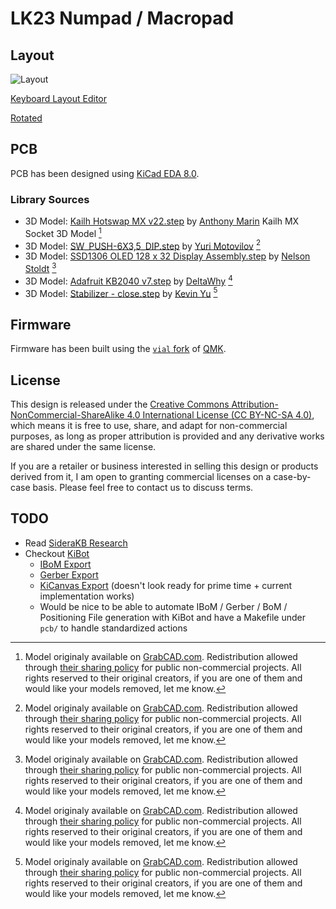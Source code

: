 # LK23 Numpad / Macropad

## Layout

![Layout](img/layout.png)

[Keyboard Layout Editor](https://www.keyboard-layout-editor.com/##@_css=.keyborder%5Bstyle*%2F=%22%23ff0000%22%5D%20%7B%0A%20%20%20%20border-radius%2F:%2050%25%20!important%2F%3B%0A%20%20%20%20background-color%2F:%20%23ccc%20!important%2F%3B%0A%7D%0A.keytop%5Bstyle*%2F=%22%23ff4223%22%5D%20%7B%0A%20%20%20%20border-radius%2F:%2050%25%20!important%2F%3B%0A%20%20%20%20background-color%2F:%20%23fff%20!important%2F%3B%0A%7D%3B&@_p=R1&a:7%3B&=%3Ci%20class%2F='kb%20kb-Multimedia-Rewind-Start'%3E%3C%2F%2Fi%3E%0A%0A%0A%0A1U&=%3Ci%20class%2F='kb%20kb-Multimedia-Play-Pause'%3E%3C%2F%2Fi%3E%0A%0A%0A%0A1U&=%3Ci%20class%2F='kb%20kb-Multimedia-FastForward-End'%3E%3C%2F%2Fi%3E%0A%0A%0A%0A1U&_c=%23ff0000&p=CHICKLET%3B&=%3Ci%20class%2F='kb%20kb-Multimedia-Volume-Up-2'%3E%3C%2F%2Fi%3E%3B&@_y:0.25&c=%23cccccc&p=R1%3B&=%3Ci%20class%2F='kb%20kb-Unicode-Lock-Closed-2'%3E%3C%2F%2Fi%3E%0A%0A%0A%0A1U&=%2F%2F%0A%0A%0A%0A1U&=*%0A%0A%0A%0A1U&=-%0A%0A%0A%0A1U%3B&@_p=R2%3B&=7%0A%0A%0A%0A1U&=8%0A%0A%0A%0A1U&=9%0A%0A%0A%0A1U&=+%0A%0A%0A%0A1U%3B&@_p=R3%3B&=4%0A%0A%0A%0A1U&=5%0A%0A%0A%0A1U&=6%0A%0A%0A%0A1U&=%3Ci%20class%2F='kb%20kb-Unicode-BackSpace-DeleteLeft-Big'%3E%3C%2F%2Fi%3E%0A%0A%0A%0A1U%3B&@_p=R4%3B&=1%0A%0A%0A%0A1U&=2%0A%0A%0A%0A1U&=3%0A%0A%0A%0A1U&_h:2%3B&=%3Ci%20class%2F='kb%20kb-Return-2'%3E%3C%2F%2Fi%3E%0A%0A%0A%0A2U%3B&@=0%0A%0A%0A%0A1U&=00%0A%0A%0A%0A1U&=.%0A%0A%0A%0A1U)

[Rotated](https://www.keyboard-layout-editor.com/##@_css=.keyborder%5Bstyle*%2F=%22%23ff0000%22%5D%20%7B%0A%20%20%20%20border-radius%2F:%2050%25%20!important%2F%3B%0A%20%20%20%20background-color%2F:%20%23ccc%20!important%2F%3B%0A%7D%0A.keytop%5Bstyle*%2F=%22%23ff4223%22%5D%20%7B%0A%20%20%20%20border-radius%2F:%2050%25%20!important%2F%3B%0A%20%20%20%20background-color%2F:%20%23fff%20!important%2F%3B%0A%7D%3B&@_p=R1&a:7%3B&=%3Ci%20class%2F='kb%20kb-Multimedia-Rewind-Start'%3E%3C%2F%2Fi%3E%0A%0A%0A%0A1U&=%3Ci%20class%2F='kb%20kb-Multimedia-Play-Pause'%3E%3C%2F%2Fi%3E%0A%0A%0A%0A1U&=%3Ci%20class%2F='kb%20kb-Multimedia-FastForward-End'%3E%3C%2F%2Fi%3E%0A%0A%0A%0A1U&_c=%23ff0000&p=CHICKLET%3B&=%3Ci%20class%2F='kb%20kb-Multimedia-Volume-Up-2'%3E%3C%2F%2Fi%3E%3B&@_y:0.25&c=%23cccccc&p=R1%3B&=%3Ci%20class%2F='kb%20kb-Unicode-Lock-Closed-2'%3E%3C%2F%2Fi%3E%0A%0A%0A%0A1U&=%2F%2F%0A%0A%0A%0A1U&=*%0A%0A%0A%0A1U&=-%0A%0A%0A%0A1U%3B&@_p=R2%3B&=7%0A%0A%0A%0A1U&=8%0A%0A%0A%0A1U&=9%0A%0A%0A%0A1U&=+%0A%0A%0A%0A1U%3B&@_p=R3%3B&=4%0A%0A%0A%0A1U&=5%0A%0A%0A%0A1U&=6%0A%0A%0A%0A1U&=%3Ci%20class%2F='kb%20kb-Unicode-BackSpace-DeleteLeft-Big'%3E%3C%2F%2Fi%3E%0A%0A%0A%0A1U%3B&@_p=R4%3B&=1%0A%0A%0A%0A1U&=2%0A%0A%0A%0A1U&=3%0A%0A%0A%0A1U%3B&@_ry:5.25%3B&=0%0A%0A%0A%0A1U&=00%0A%0A%0A%0A1U&=.%0A%0A%0A%0A1U%3B&@_r:90&rx:3&y:-1&x:-1&w:2%3B&=%3Ci%20class%2F='kb%20kb-Return-2'%3E%3C%2F%2Fi%3E%0A%0A%0A%0A2U)

<!-- TODO: Add alternate layout and store layout file for future vial inclusion -->

## PCB

PCB has been designed using [KiCad EDA 8.0](https://www.kicad.org/).

### Library Sources

- 3D Model: [Kailh Hotswap MX v22.step](https://grabcad.com/library/kailh-hotswap-mx-1) by [Anthony Marin](https://grabcad.com/anthony.marin-2) Kailh MX Socket 3D Model [^GrabCAD]
- 3D Model: [SW_PUSH-6X3,5_DIP.step](https://grabcad.com/library/tack-switch-tact-6x3-5-1) by [Yuri Motovilov](https://grabcad.com/yuri.motovilov-1) [^GrabCAD]
- 3D Model: [SSD1306 OLED 128 x 32 Display Assembly.step](https://grabcad.com/library/128-x-32-oled-display-0-91-inch-i2c-1) by [Nelson Stoldt](https://grabcad.com/nelson.stoldt-1) [^GrabCAD]
- 3D Model: [Adafruit KB2040 v7.step](https://grabcad.com/library/adafruit-kb2040-1) by [DeltaWhy](https://grabcad.com/deltawhy-1) [^GrabCAD]
- 3D Model: [Stabilizer - close.step](https://grabcad.com/library/cherry-mx-stabilizer-mx-1) by [Kevin Yu](https://grabcad.com/kevin.yu-7) [^GrabCAD]

[^GrabCAD]: Model originaly available on [GrabCAD.com](https://grabcad.com/library). Redistribution allowed through [their sharing policy](https://help.grabcad.com/article/246-how-can-models-be-used-and-shared) for public non-commercial projects. All rights reserved to their original creators, if you are one of them and would like your models removed, let me know.

<!-- TODO: See https://github.com/siderakb/key-switches.pretty?tab=readme-ov-file before doing our own library ? -->

## Firmware

Firmware has been built using the [`vial` fork](https://github.com/vial-kb/vial-qmk) of [QMK](https://qmk.fm).

## License

This design is released under the [Creative Commons Attribution-NonCommercial-ShareAlike 4.0 International License (CC BY-NC-SA 4.0)](https://creativecommons.org/licenses/by-nc-sa/4.0/), which means it is free to use, share, and adapt for non-commercial purposes, as long as proper attribution is provided and any derivative works are shared under the same license.

If you are a retailer or business interested in selling this design or products derived from it, I am open to granting commercial licenses on a case-by-case basis. Please feel free to contact us to discuss terms.

## TODO

- Read [SideraKB Research](https://siderakb.github.io/docs/research)
- Checkout [KiBot](https://github.com/INTI-CMNB/KiBot)
  - [IBoM Export](https://kibot.readthedocs.io/en/master/configuration/outputs/ibom.html)
  - [Gerber Export](https://kibot.readthedocs.io/en/master/configuration/outputs/gerber.html)
  - [KiCanvas Export](https://kibot.readthedocs.io/en/master/configuration/outputs/kicanvas.html) (doesn't look ready for prime time + current implementation works)
  - Would be nice to be able to automate IBoM / Gerber / BoM / Positioning File generation with KiBot and have a Makefile under `pcb/` to handle standardized actions
